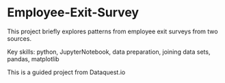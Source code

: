 # Employee-Exit-Survey

This project briefly explores patterns from employee exit surveys from two sources.

Key skills: python, JupyterNotebook, data preparation, joining data sets, pandas, matplotlib

This is a guided project from Dataquest.io
